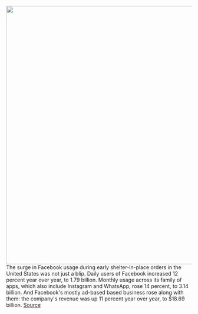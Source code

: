 <img src='https://cdn.vox-cdn.com/thumbor/SEhR6y9MT-Ca_UmOHn3yihUnzBU=/0x0:2040x1360/1200x800/filters:focal(857x517:1183x843)/cdn.vox-cdn.com/uploads/chorus_image/image/67134767/jbareham_180405_1777_facebook_0003.0.jpg' width='700px' /><br/>
The surge in Facebook usage during early shelter-in-place orders in the United States was not just a blip. Daily users of Facebook increased 12 percent year over year, to 1.79 billion. Monthly usage across its family of apps, which also include Instagram and WhatsApp, rose 14 percent, to 3.14 billion. And Facebook's mostly ad-based based business rose along with them: the company's revenue was up 11 percent year over year, to $18.69 billion.
<a href='https://www.theverge.com/2020/7/30/21348308/facebook-earnings-q2-2020-pandemic-revenue-usage-growth'> Source <a/>